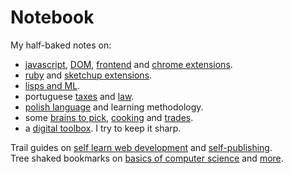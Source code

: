 # Notebook

My half-baked notes on:

- [javascript](on-native-methods-tricks-quirks.js), [DOM](on-js-dom-html-css.html), [frontend](on-js-frontend-frameworks.js) and [chrome extensions](on-extensions-chrome.js).
- [ruby](on-native-methods-tricks-quirks.rb) and [sketchup extensions](on-extensions-sketchup.md).
- [lisps and ML](on-lisps-and-ml.md).
- portuguese [taxes](on-portuguese-tax-system.md) and [law](on-portuguese-law.md).
- [polish language](on-polish-language.md) and learning methodology.
- some [brains to pick](on-brains-to-pick.md), [cooking](on-cooking.md) and [trades](on-trades.md).
- a [digital toolbox](on-toolbox.md). I try to keep it sharp.

Trail guides on [self learn web development](trail-guide-web-development.md) and [self-publishing](trail-guide-self-publishing.md).  
Tree shaked bookmarks on [basics of computer science](on-computer-science.md) and [more](on-bookmarks.md).